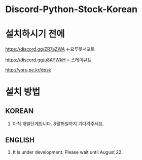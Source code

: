 # Discord-Python-Stock-Korean

# 설치하시기 전에
https://discord.gg/ZR7aZWA <-요루봇서포트

https://discord.gg/u8AYWkH <-스테이큐트

http://yoru.pe.kr/dpsk

# 설치 방법

## KOREAN
1. 아직 개발단계입니다. 8월15일까지 기다려주세요.

## ENGLISH
1. It is under development. Please wait until August 22.
